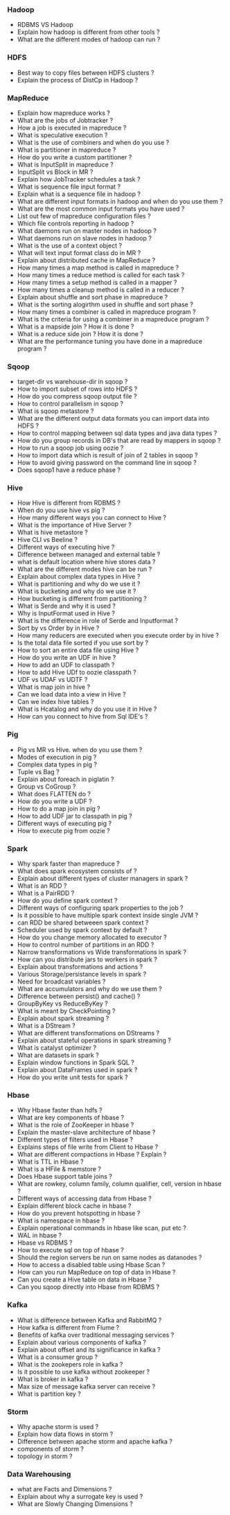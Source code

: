 ### Hadoop
- RDBMS VS Hadoop
- Explain how hadoop is different from other tools ?
- What are the different modes of hadoop can run ?

### HDFS

- Best way to copy files between HDFS clusters ?
- Explain the process of DistCp in Hadoop ?

### MapReduce
- Explain how mapreduce works ?
- What are the jobs of Jobtracker ?
- How a job is executed in mapreduce ?
- What is speculative execution ?
- What is the use of combiners and when do you use ?
- What is partitioner in mapreduce ?
- How do you write a custom partitioner ?
- What is InputSplit in mapreduce ?
- InputSplit vs Block in MR ?
- Explain how JobTracker schedules a task ?
- What is sequence file input format ?
- Explain what is a sequence file in hadoop ?
- What are different input formats in hadoop and when do you use them ?
- What are the most common input formats you have used ?
- List out few of mapreduce configuration files ?
- Which file controls reporting in hadoop ?
- What daemons run on master nodes in hadoop ?
- What daemons run on slave nodes in hadoop ?
- What is the use of a context object ?
- What will text input format class do in MR ?
- Explain about distributed cache in MapReduce ?
- How many times a map method is called in mapreduce ?
- How many times a reduce method is called for each task ?
- How many times a setup method is called in a mapper ?
- How many times a cleanup method is called in a reducer ?
- Explain about shuffle and sort phase in mapreduce ?
- What is the sorting alogirthm used in shuffle and sort phase ?
- How many times a combiner is called in mapreduce program ?
- What is the criteria for using a combiner in a mapreduce program ?
- What is a mapside join ? How it is done ?
- What is a reduce side join ? How it is done ?
- What are the performance tuning you have done in a mapreduce program ?

### Sqoop
- target-dir vs warehouse-dir in sqoop ?
- How to import subset of rows into HDFS ?
- How do you compress sqoop output file ?
- How to control parallelism in sqoop ?
- What is sqoop metastore ?
- What are the different output data formats you can import data into HDFS ?
- How to control mapping between sql data types and java data types ?
- How do you group records in DB's that are read by mappers in sqoop ?
- How to run a sqoop job using oozie ?
- How to import data which is result of join of 2 tables in sqoop ?
- How to avoid giving password on the command line in sqoop ?
- Does sqoop1 have a reduce phase ?

### Hive

- How Hive is different from RDBMS ?
- When do you use hive vs pig ?
- How many different ways you can connect to Hive ?
- What is the importance of Hive Server ?
- What is hive metastore ?
- Hive CLI vs Beeline ?
- Different ways of executing hive ?
- Difference between managed and external table ?
- what is default location where hive stores data ?
- What are the different modes hive can be run ?
- Explain about complex data types in Hive ?
- What is partitioning and why do we use it ?
- What is bucketing and why do we use it ?
- How bucketing is different from partitioning ?
- What is Serde and why it is used ?
- Why is InputFormat used in Hive ?
- What is the difference in role of Serde and Inputformat ?
- Sort by vs Order by in Hive ?
- How many reducers are executed when you execute order by in hive ?
- Is the total data file sorted if you use sort by ?
- How to sort an entire data file using Hive ?
- How do you write an UDF in hive ?
- How to add an UDF to classpath ?
- How to add Hive UDf to oozie classpath ?
- UDF vs UDAF vs UDTF ?
- What is map join in hive ?
- Can we load data into a view in Hive ?
- Can we index hive tables ?
- What is Hcatalog and why do you use it in Hive ?
- How can you connect to hive from Sql IDE's ?

### Pig

- Pig vs MR vs Hive. when do you use them ?
- Modes of execution in pig ?
- Complex data types in pig ?
- Tuple vs Bag ?
- Explain about foreach in piglatin ?
- Group vs CoGroup ?
- What does FLATTEN do ?
- How do you write a UDF ?
- How to do a map join in pig ?
- How to add UDF jar to classpath in pig ?
- Different ways of executing pig ?
- How to execute pig from oozie ?

### Spark

- Why spark faster than mapreduce ?
- What does spark ecosystem consists of ?
- Explain about different types of cluster managers in spark ?
- What is an RDD ?
- What is a PairRDD ?
- How do you define spark context ?
- Different ways of configuring spark properties to the job ?
- Is it possible to have multiple spark context inside single JVM ?
- can RDD be shared betweeen spark context ?
- Scheduler used by spark context by default ?
- How do you change memory allocated to executor ?
- How to control number of partitions in an RDD ?
- Narrow transformations vs Wide transformations in spark ?
- How can you distribute jars to workers in spark ?
- Explain about transformations and actions ?
- Various Storage/persistance levels in spark ?
- Need for broadcast variables ?
- What are accumulators and why do we use them ?
- Difference between persist() and cache() ?
- GroupByKey vs ReduceByKey ?
- What is meant by CheckPointing ?
- Explain about spark streaming ?
- What is a DStream ?
- What are different transformations on DStreams ?
- Explain about stateful operations in spark streaming ?
- What is catalyst optimizer ?
- What are datasets in spark ?
- Explain window functions in Spark SQL ?
- Explain about DataFrames used in spark ?
- How do you write unit tests for spark ?


### Hbase

- Why Hbase faster than hdfs ?
- What are key components of hbase ?
- What is the role of ZooKeeper in hbase ?
- Explain the master-slave architecture of hbase ?
- Different types of filters used in Hbase ?
- Explains steps of file write from Client to Hbase ?
- What are different compactions in Hbase ? Explain ?
- What is TTL in Hbase ?
- What is a HFile & memstore ?
- Does Hbase support table joins ?
- What are rowkey, column family, column qualifier, cell, version in hbase ?
- Different ways of accessing data from Hbase ?
- Explain different block cache in hbase ?
- How do you prevent hotspotting in hbase ?
- What is namespace in hbase ?
- Explain operational commands in hbase like scan, put etc ?
- WAL in hbase ?
- Hbase vs RDBMS ?
- How to execute sql on top of hbase ?
- Should the region servers be run on same nodes as datanodes ?
- How to access a disabled table using Hbase Scan ?
- How can you run MapReduce on top of data in Hbase ?
- Can you create a Hive table on data in Hbase ?
- Can you sqoop directly into Hbase from RDBMS ?

### Kafka

- What is difference between Kafka and RabbitMQ ?
- How kafka is different from Flume ?
- Benefits of kafka over traditional messaging services ?
- Explain about various components of kafka ?
- Explain about offset and its significance in kafka ?
- What is a consumer group ?
- What is the zookepers role in kafka ?
- Is it possible to use kafka without zookeeper ?
- What is broker in kafka ?
- Max size of message kafka server can receive ?
- What is partition key ?

### Storm

- Why apache storm is used ?
- Explain how data flows in storm ?
- Difference between apache storm and apache kafka ?
- components of storm ?
- topology in storm ?

### Data Warehousing

- what are Facts and Dimensions ?
- Explain about why a surrogate key is used ?
- What are Slowly Changing Dimensions ?

